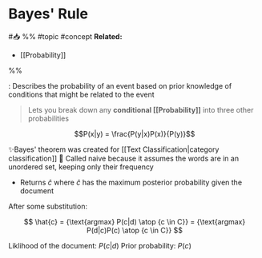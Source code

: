 # Bayes' Rule
#📥 
%%
#topic
#concept
**Related:**
-  [[Probability]]

%%

: Describes the probability of an event based on prior knowledge of conditions that might be related to the event 
> Lets you break down any **conditional [[Probability]]** into three other probabilities 

$$P(x|y) = \frac{P(y|x)P(x)}{P(y)}$$

✨Bayes' theorem was created for [[Text Classification|category classification]]
📝 Called naive because it assumes the words are in an unordered set, keeping only their frequency
- Returns $\hat{c}$ where $\hat{c}$ has the maximum posterior probability given the document 

After some substitution:

$$
\hat{c} = {\text{argmax} P(c|d) \atop {c \in C}} = {\text{argmax} P(d|c)P(c) \atop {c \in C}}
$$

Liklihood of the document: $P(c|d)$
Prior probability: $P(c)$